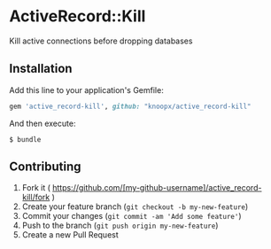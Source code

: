# ActiveRecord::Kill

Kill active connections before dropping databases

## Installation

Add this line to your application's Gemfile:

```ruby
gem 'active_record-kill', github: "knoopx/active_record-kill"
```

And then execute:

    $ bundle

## Contributing

1. Fork it ( https://github.com/[my-github-username]/active_record-kill/fork )
2. Create your feature branch (`git checkout -b my-new-feature`)
3. Commit your changes (`git commit -am 'Add some feature'`)
4. Push to the branch (`git push origin my-new-feature`)
5. Create a new Pull Request
